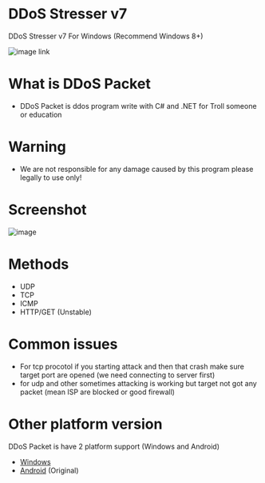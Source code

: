 # DDoS Stresser v7
DDoS Stresser v7 For Windows (Recommend Windows 8+)

![image link](https://github.com/MrGh0sTDev/DDoS-Stresser-v7/blob/main/DDoS%20Stresser/ddos.jpg)
# What is DDoS Packet
* DDoS Packet is ddos program write with C# and .NET for Troll someone or education
# Warning
* We are not responsible for any damage caused by this program please legally to use only!
# Screenshot
![image](https://github.com/MrGh0sTDev/DDoS-Stresser-v7/blob/main/DDoS%20Stresser/DDoS%20Stresser.PNG)
# Methods
* UDP
* TCP
* ICMP
* HTTP/GET (Unstable)
# Common issues
* For tcp procotol if you starting attack and then that crash make sure target port are opened (we need connecting to server first)
* for udp and other sometimes attacking is working but target not got any packet (mean ISP are blocked or good firewall)
# Other platform version
DDoS Packet is have 2 platform support (Windows and Android)
* [Windows](https://github.com/fusedevgithub/DDoSPacket-For-Windows/)
* [Android](https://github.com/fusedevgithub/DDoSPacket) (Original)
